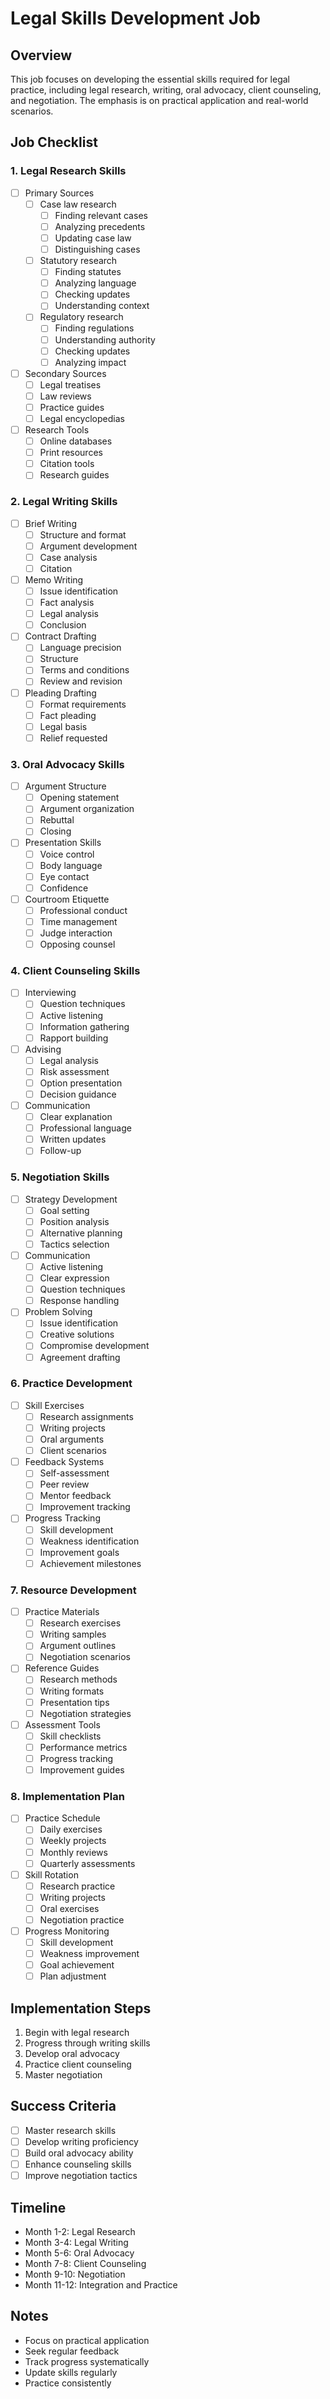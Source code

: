 # Legal Skills Development Job

## Overview
This job focuses on developing the essential skills required for legal practice, including legal research, writing, oral advocacy, client counseling, and negotiation. The emphasis is on practical application and real-world scenarios.

## Job Checklist

### 1. Legal Research Skills
- [ ] Primary Sources
  - [ ] Case law research
    - [ ] Finding relevant cases
    - [ ] Analyzing precedents
    - [ ] Updating case law
    - [ ] Distinguishing cases
  - [ ] Statutory research
    - [ ] Finding statutes
    - [ ] Analyzing language
    - [ ] Checking updates
    - [ ] Understanding context
  - [ ] Regulatory research
    - [ ] Finding regulations
    - [ ] Understanding authority
    - [ ] Checking updates
    - [ ] Analyzing impact
- [ ] Secondary Sources
  - [ ] Legal treatises
  - [ ] Law reviews
  - [ ] Practice guides
  - [ ] Legal encyclopedias
- [ ] Research Tools
  - [ ] Online databases
  - [ ] Print resources
  - [ ] Citation tools
  - [ ] Research guides

### 2. Legal Writing Skills
- [ ] Brief Writing
  - [ ] Structure and format
  - [ ] Argument development
  - [ ] Case analysis
  - [ ] Citation
- [ ] Memo Writing
  - [ ] Issue identification
  - [ ] Fact analysis
  - [ ] Legal analysis
  - [ ] Conclusion
- [ ] Contract Drafting
  - [ ] Language precision
  - [ ] Structure
  - [ ] Terms and conditions
  - [ ] Review and revision
- [ ] Pleading Drafting
  - [ ] Format requirements
  - [ ] Fact pleading
  - [ ] Legal basis
  - [ ] Relief requested

### 3. Oral Advocacy Skills
- [ ] Argument Structure
  - [ ] Opening statement
  - [ ] Argument organization
  - [ ] Rebuttal
  - [ ] Closing
- [ ] Presentation Skills
  - [ ] Voice control
  - [ ] Body language
  - [ ] Eye contact
  - [ ] Confidence
- [ ] Courtroom Etiquette
  - [ ] Professional conduct
  - [ ] Time management
  - [ ] Judge interaction
  - [ ] Opposing counsel

### 4. Client Counseling Skills
- [ ] Interviewing
  - [ ] Question techniques
  - [ ] Active listening
  - [ ] Information gathering
  - [ ] Rapport building
- [ ] Advising
  - [ ] Legal analysis
  - [ ] Risk assessment
  - [ ] Option presentation
  - [ ] Decision guidance
- [ ] Communication
  - [ ] Clear explanation
  - [ ] Professional language
  - [ ] Written updates
  - [ ] Follow-up

### 5. Negotiation Skills
- [ ] Strategy Development
  - [ ] Goal setting
  - [ ] Position analysis
  - [ ] Alternative planning
  - [ ] Tactics selection
- [ ] Communication
  - [ ] Active listening
  - [ ] Clear expression
  - [ ] Question techniques
  - [ ] Response handling
- [ ] Problem Solving
  - [ ] Issue identification
  - [ ] Creative solutions
  - [ ] Compromise development
  - [ ] Agreement drafting

### 6. Practice Development
- [ ] Skill Exercises
  - [ ] Research assignments
  - [ ] Writing projects
  - [ ] Oral arguments
  - [ ] Client scenarios
- [ ] Feedback Systems
  - [ ] Self-assessment
  - [ ] Peer review
  - [ ] Mentor feedback
  - [ ] Improvement tracking
- [ ] Progress Tracking
  - [ ] Skill development
  - [ ] Weakness identification
  - [ ] Improvement goals
  - [ ] Achievement milestones

### 7. Resource Development
- [ ] Practice Materials
  - [ ] Research exercises
  - [ ] Writing samples
  - [ ] Argument outlines
  - [ ] Negotiation scenarios
- [ ] Reference Guides
  - [ ] Research methods
  - [ ] Writing formats
  - [ ] Presentation tips
  - [ ] Negotiation strategies
- [ ] Assessment Tools
  - [ ] Skill checklists
  - [ ] Performance metrics
  - [ ] Progress tracking
  - [ ] Improvement guides

### 8. Implementation Plan
- [ ] Practice Schedule
  - [ ] Daily exercises
  - [ ] Weekly projects
  - [ ] Monthly reviews
  - [ ] Quarterly assessments
- [ ] Skill Rotation
  - [ ] Research practice
  - [ ] Writing projects
  - [ ] Oral exercises
  - [ ] Negotiation practice
- [ ] Progress Monitoring
  - [ ] Skill development
  - [ ] Weakness improvement
  - [ ] Goal achievement
  - [ ] Plan adjustment

## Implementation Steps

1. Begin with legal research
2. Progress through writing skills
3. Develop oral advocacy
4. Practice client counseling
5. Master negotiation

## Success Criteria

- [ ] Master research skills
- [ ] Develop writing proficiency
- [ ] Build oral advocacy ability
- [ ] Enhance counseling skills
- [ ] Improve negotiation tactics

## Timeline

- Month 1-2: Legal Research
- Month 3-4: Legal Writing
- Month 5-6: Oral Advocacy
- Month 7-8: Client Counseling
- Month 9-10: Negotiation
- Month 11-12: Integration and Practice

## Notes

- Focus on practical application
- Seek regular feedback
- Track progress systematically
- Update skills regularly
- Practice consistently 
